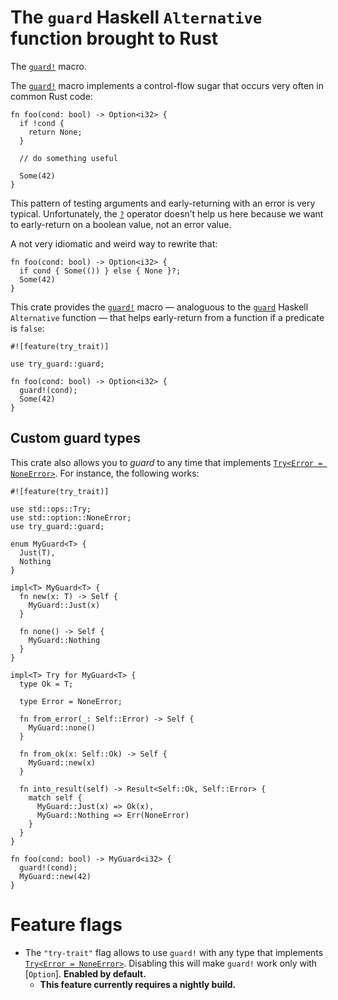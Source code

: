# The `guard` Haskell `Alternative` function brought to Rust

<!-- cargo-sync-readme start -->

The [`guard!`] macro.

The [`guard!`] macro implements a control-flow sugar that occurs very often in common Rust code:

```
fn foo(cond: bool) -> Option<i32> {
  if !cond {
    return None;
  }

  // do something useful

  Some(42)
}
```

This pattern of testing arguments and early-returning with an error is very typical.
Unfortunately, the [`?`] operator doesn’t help us here because we want to early-return on a
boolean value, not an error value.

A not very idiomatic and weird way to rewrite that:

```
fn foo(cond: bool) -> Option<i32> {
  if cond { Some(()) } else { None }?;
  Some(42)
}
```

This crate provides the [`guard!`] macro — analoguous to the [`guard`] Haskell `Alternative`
function — that helps early-return from a function if a predicate is `false`:

```
#![feature(try_trait)]

use try_guard::guard;

fn foo(cond: bool) -> Option<i32> {
  guard!(cond);
  Some(42)
}
```

## Custom guard types

This crate also allows you to _guard_ to any time that implements [`Try<Error = NoneError>`]. For
instance, the following works:

```
#![feature(try_trait)]

use std::ops::Try;
use std::option::NoneError;
use try_guard::guard;

enum MyGuard<T> {
  Just(T),
  Nothing
}

impl<T> MyGuard<T> {
  fn new(x: T) -> Self {
    MyGuard::Just(x)
  }

  fn none() -> Self {
    MyGuard::Nothing
  }
}

impl<T> Try for MyGuard<T> {
  type Ok = T;

  type Error = NoneError;

  fn from_error(_: Self::Error) -> Self {
    MyGuard::none()
  }

  fn from_ok(x: Self::Ok) -> Self {
    MyGuard::new(x)
  }

  fn into_result(self) -> Result<Self::Ok, Self::Error> {
    match self {
      MyGuard::Just(x) => Ok(x),
      MyGuard::Nothing => Err(NoneError)
    }
  }
}

fn foo(cond: bool) -> MyGuard<i32> {
  guard!(cond);
  MyGuard::new(42)
}

```

# Feature flags

  - The `"try-trait"` flag allows to use `guard!` with any type that implements
    [`Try<Error = NoneError>`]. Disabling this will make `guard!` work only with
    [`Option`]. **Enabled by default.**
    - **This feature currently requires a nightly build.**

[`guard!`]: guard
[`guard`]: http://hackage.haskell.org/package/base-4.12.0.0/docs/Control-Monad.html#v:guard
[`?`]: https://doc.rust-lang.org/std/ops/trait.Try.html
[`Try<Error = NoneError>`]: https://doc.rust-lang.org/std/ops/trait.Try.html

<!-- cargo-sync-readme end -->
